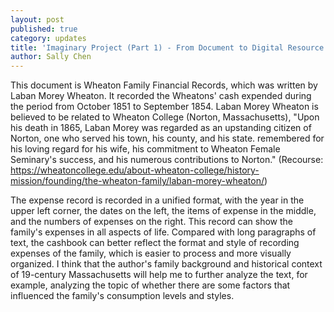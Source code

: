 ```yaml
---
layout: post
published: true
category: updates
title: 'Imaginary Project (Part 1) - From Document to Digital Resource: Sally Chen'
author: Sally Chen
---
```

This document is Wheaton Family Financial Records, which was written by Laban Morey Wheaton. It recorded the Wheatons' cash expended during the period from October 1851 to September 1854. Laban Morey Wheaton is believed to be related to Wheaton College (Norton, Massachusetts), "Upon his death in 1865, Laban Morey was regarded as an upstanding citizen of Norton, one who served his town, his county, and his state. remembered for his loving regard for his wife, his commitment to Wheaton Female Seminary's success, and his numerous contributions to Norton." (Recourse: https://wheatoncollege.edu/about-wheaton-college/history-mission/founding/the-wheaton-family/laban-morey-wheaton/)

The expense record is recorded in a unified format, with the year in the upper left corner, the dates on the left, the items of expense in the middle, and the numbers of expenses on the right. This record can show the family's expenses in all aspects of life. Compared with long paragraphs of text, the cashbook can better reflect the format and style of recording expenses of the family, which is easier to process and more visually organized. I think that the author's family background and historical context of 19-century Massachusetts will help me to further analyze the text, for example, analyzing the topic of whether there are some factors that influenced the family's consumption levels and styles.